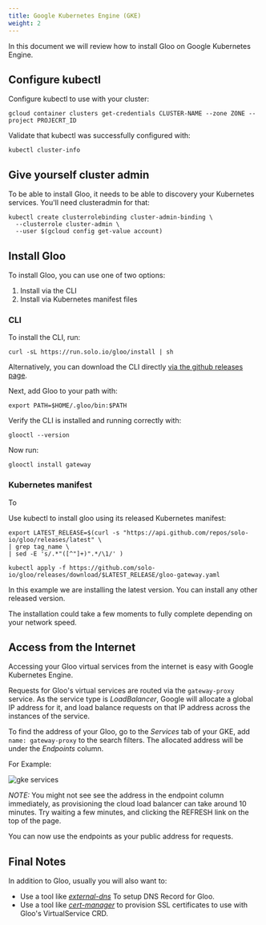 ```yaml
---
title: Google Kubernetes Engine (GKE)
weight: 2
---
```


In this document we will review how to install Gloo on Google Kubernetes Engine.


## Configure kubectl

Configure kubectl to use with your cluster:

```
gcloud container clusters get-credentials CLUSTER-NAME --zone ZONE --project PROJECRT_ID
```

Validate that kubectl was successfully configured with:
```
kubectl cluster-info
```

## Give yourself cluster admin

To be able to install Gloo, it needs to be able to discovery your Kubernetes services. You'll need clusteradmin for that:

```
kubectl create clusterrolebinding cluster-admin-binding \
  --clusterrole cluster-admin \
  --user $(gcloud config get-value account)
```

## Install Gloo

To install Gloo, you can use one of two options: 

1) Install via the CLI 
2) Install via Kubernetes manifest files


### CLI
To install the CLI, run:

`curl -sL https://run.solo.io/gloo/install | sh`

Alternatively, you can download the CLI directly [via the github releases page](https://github.com/solo-io/gloo/releases). 

Next, add Gloo to your path with:

`export PATH=$HOME/.gloo/bin:$PATH`

Verify the CLI is installed and running correctly with:

`glooctl --version`

Now run:

`glooctl install gateway`


### Kubernetes manifest

To 

Use kubectl to install gloo using its released Kubernetes manifest:
```
export LATEST_RELEASE=$(curl -s "https://api.github.com/repos/solo-io/gloo/releases/latest" \
| grep tag_name \
| sed -E 's/.*"([^"]+)".*/\1/' )

kubectl apply -f https://github.com/solo-io/gloo/releases/download/$LATEST_RELEASE/gloo-gateway.yaml
```

In this example we are installing the latest version. You can install any other released version.

The installation could take a few moments to fully complete depending on your network speed. 

## Access from the Internet

Accessing your Gloo virtual services from the internet is easy with Google Kubernetes Engine.

Requests for Gloo's virtual services are routed via the `gateway-proxy` service. As the service type is *LoadBalancer*, Google will allocate a global IP address for it, and load balance requests on that IP address across the instances of the service.

To find the address of your Gloo, go to the *Services* tab of your GKE, add `name: gateway-proxy` to the search filters. The allocated address will be under the *Endpoints* column. 

For Example:

![gke services](../gke.png "GKE Services")

*NOTE:* You might not see see the address in the endpoint column immediately, as provisioning the cloud load balancer can take around 10 minutes. Try waiting a few minutes, and clicking the REFRESH link on the top of the page. 

You can now use the endpoints as your public address for requests.

## Final Notes

In addition to Gloo, usually you will also want to:

- Use a tool like *[external-dns](https://github.com/kubernetes-incubator/external-dns)* To setup DNS Record for Gloo.
- Use a tool like *[cert-manager](https://github.com/jetstack/cert-manager/)* to provision SSL certificates to use with Gloo's VirtualService CRD.
